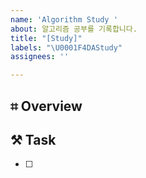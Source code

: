 ```yaml
---
name: 'Algorithm Study '
about: 알고리즘 공부를 기록합니다.
title: "[Study]"
labels: "\U0001F4DAStudy"
assignees: ''

---
```


## ⌗ Overview
> <!-- 이곳에 issue 제목을 작성합니다. 단, 제목엔 assignee 를 꼭 명시합니다.-->

<!-- 이곳에 issue 개요를 입력합니다. (어떻게 공부를 할 건지에 대한 대략적인 개요)-->

## ⚒︎ Task
* [ ] <!-- 이곳에 issue를 해결하는데 필요한 task를 작성합니다-->


<!-- 예시

## ⌗ Overview
> 배열(0x01)을 학습하고 문제를 풀이합니다. (@dadahae)

바킹독 강의를 바탕으로 이론과 문제를 풀이합니다.

## ⚒︎ Task
> 바킹독의 강의 카운트와 알고킹 레포의 알고리즘 카운트는 같지 않습니다. 

* [ ] 바킹독 알고리즘 강의의 0x03 챕터 '배열' 학습
* [ ] 강의에서 소개한 문제 풀이
* [ ] 공부 내용 정리
* [ ] 문제집 풀이

-->
